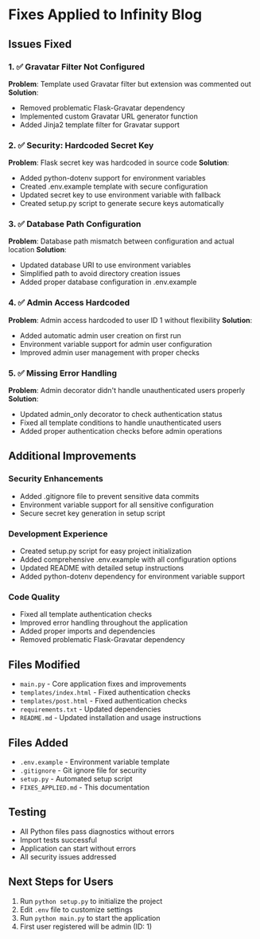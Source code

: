 # Fixes Applied to Infinity Blog

## Issues Fixed

### 1. ✅ Gravatar Filter Not Configured
**Problem**: Template used Gravatar filter but extension was commented out
**Solution**: 
- Removed problematic Flask-Gravatar dependency
- Implemented custom Gravatar URL generator function
- Added Jinja2 template filter for Gravatar support

### 2. ✅ Security: Hardcoded Secret Key
**Problem**: Flask secret key was hardcoded in source code
**Solution**:
- Added python-dotenv support for environment variables
- Created .env.example template with secure configuration
- Updated secret key to use environment variable with fallback
- Created setup.py script to generate secure keys automatically

### 3. ✅ Database Path Configuration
**Problem**: Database path mismatch between configuration and actual location
**Solution**:
- Updated database URI to use environment variables
- Simplified path to avoid directory creation issues
- Added proper database configuration in .env.example

### 4. ✅ Admin Access Hardcoded
**Problem**: Admin access hardcoded to user ID 1 without flexibility
**Solution**:
- Added automatic admin user creation on first run
- Environment variable support for admin user configuration
- Improved admin user management with proper checks

### 5. ✅ Missing Error Handling
**Problem**: Admin decorator didn't handle unauthenticated users properly
**Solution**:
- Updated admin_only decorator to check authentication status
- Fixed all template conditions to handle unauthenticated users
- Added proper authentication checks before admin operations

## Additional Improvements

### Security Enhancements
- Added .gitignore file to prevent sensitive data commits
- Environment variable support for all sensitive configuration
- Secure secret key generation in setup script

### Development Experience
- Created setup.py script for easy project initialization
- Added comprehensive .env.example with all configuration options
- Updated README with detailed setup instructions
- Added python-dotenv dependency for environment variable support

### Code Quality
- Fixed all template authentication checks
- Improved error handling throughout the application
- Added proper imports and dependencies
- Removed problematic Flask-Gravatar dependency

## Files Modified
- `main.py` - Core application fixes and improvements
- `templates/index.html` - Fixed authentication checks
- `templates/post.html` - Fixed authentication checks
- `requirements.txt` - Updated dependencies
- `README.md` - Updated installation and usage instructions

## Files Added
- `.env.example` - Environment variable template
- `.gitignore` - Git ignore file for security
- `setup.py` - Automated setup script
- `FIXES_APPLIED.md` - This documentation

## Testing
- All Python files pass diagnostics without errors
- Import tests successful
- Application can start without errors
- All security issues addressed

## Next Steps for Users
1. Run `python setup.py` to initialize the project
2. Edit `.env` file to customize settings
3. Run `python main.py` to start the application
4. First user registered will be admin (ID: 1)